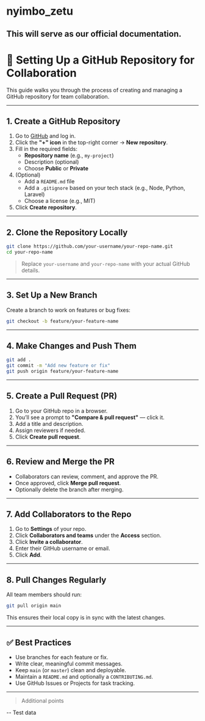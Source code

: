 # nyimbo_zetu

## This will serve as our official documentation.

# 🚀 Setting Up a GitHub Repository for Collaboration

This guide walks you through the process of creating and managing a GitHub repository for team collaboration.

---

## 1. Create a GitHub Repository

1. Go to [GitHub](https://github.com) and log in.
2. Click the **"+" icon** in the top-right corner → **New repository**.
3. Fill in the required fields:
   - **Repository name** (e.g., `my-project`)
   - Description (optional)
   - Choose **Public** or **Private**
4. (Optional)
   - Add a `README.md` file
   - Add a `.gitignore` based on your tech stack (e.g., Node, Python, Laravel)
   - Choose a license (e.g., MIT)
5. Click **Create repository**.

---

## 2. Clone the Repository Locally

```bash
git clone https://github.com/your-username/your-repo-name.git
cd your-repo-name
```

> Replace `your-username` and `your-repo-name` with your actual GitHub details.

---

## 3. Set Up a New Branch

Create a branch to work on features or bug fixes:

```bash
git checkout -b feature/your-feature-name
```

---

## 4. Make Changes and Push Them

```bash
git add .
git commit -m "Add new feature or fix"
git push origin feature/your-feature-name
```

---

## 5. Create a Pull Request (PR)

1. Go to your GitHub repo in a browser.
2. You’ll see a prompt to **"Compare & pull request"** — click it.
3. Add a title and description.
4. Assign reviewers if needed.
5. Click **Create pull request**.

---

## 6. Review and Merge the PR

- Collaborators can review, comment, and approve the PR.
- Once approved, click **Merge pull request**.
- Optionally delete the branch after merging.

---

## 7. Add Collaborators to the Repo

1. Go to **Settings** of your repo.
2. Click **Collaborators and teams** under the **Access** section.
3. Click **Invite a collaborator**.
4. Enter their GitHub username or email.
5. Click **Add**.

---

## 8. Pull Changes Regularly

All team members should run:

```bash
git pull origin main
```

This ensures their local copy is in sync with the latest changes.

---

## ✅ Best Practices

- Use branches for each feature or fix.
- Write clear, meaningful commit messages.
- Keep `main` (or `master`) clean and deployable.
- Maintain a `README.md` and optionally a `CONTRIBUTING.md`.
- Use GitHub Issues or Projects for task tracking.

---

>Additional points

-- Test data

